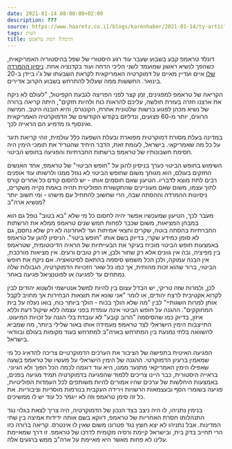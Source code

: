 ```yaml
---
date: 2021-01-14 08:00:00+02:00
description: ???
source: https://www.haaretz.co.il/blogs/karenhaber/2021-01-14/ty-article/0000017f-f8a5-d47e-a37f-f9bdd3390000
tags: דעות
title: הרמה? רמת טראמפ
---
```


דונלד טראמפ קבע בשבוע שעבר עוד רגע היסטורי של שפל בהיסטוריה האמריקאית, כשהפך לנשיא ראשון שמועמד לשני הליכי הדחה ועוד בקדנציה אחת. [ניסיון ההמרדה שלו](/news/world/america/2021-01-08/ty-article-magazine/.premium/0000017f-e16f-d38f-a57f-e77fa5d00000) איים ועדיין מאיים על דמוקרטיה האמריקאית לקראת השבעתו של ג'ו ביידן ב-20 בינואר. החששות ממה שעלול להתרחש בשבוע הקרוב אדירים. 

הקריאה של טראמפ למפגינים, זמן קצר לפני הפריצה לגבעת הקפיטול, "לעולם לא ניקח את ארצנו חזרה בעזרת חולשה, עליכם להראות כוח ולהיות חזקים", היתה קריאה ברורה של נשיא מכהן לפגוע ברשות שלטונית אחרת, הקונגרס, והיא הובנה היטב. חמישה הרוגים, יותר מ-60 פצועים, ונדליזם בקודש הקודשים של הדמוקרטיה האמריקאית ואינסוף גז מדמיע הם הראייה לכך. 

במדינה בעלת מסורת דמוקרטית מפוארת ובעלת השפעה כלל עולמית, זוהי קריאת תיגר על כל מה שאמריקאי. בישראל, לעומת זאת, הדבר היחיד שהטריד את תומכי הימין היה חסימת חשבונותיו של טראמפ ברשתות החברתיות והפגיעה בחופש הביטוי. 

השימוש בחופש הביטוי כערך בניסיון להגן על "חופש הביטוי" של טראמפ, אחד האנשים החזקים בעולם, הוא מגוחך משום שחופש הביטוי לא נגזל ממנו ולרשותו עוד אופנים רבים לתת מוצא לדבריו. הטיעון שאם חוסמים אותו - יש לחסום קודם כל אחרים קורס לתוך עצמו, משום שאם מעוניינים שהתקשורת הפוליטית תהיה באמת נקייה משקרים, ניסיונות ההמרדה וההסתה שבה, הרי שחשוב להתחיל עם מישהו - ומי חשוב יותר מנשיא ארה"ב? 

מעבר לכך, הטיעון שמעכשיו אפשר יהיה לחסום כל מי שלא "בא בטוב" נופל גם הוא במבחן המציאות, משום שכבר לפחות חמש שנים טראמפ ממלא את הרשתות החברתיות בהסתה בוטה, שקרים וחצאי אמיתות ועד לאחרונה לא רק שלא נחסם, גם לא סומן כמידע שקרי, בדיוק בשם אותו "חופש ביטוי". הניסיון להגן על טראמפ באמצעות חופש הביטוי מוכיח בעיקר את הבעייתיות של הראיה הדיכוטומית, שטראמפ בין מפיציה, ובה אין גוונים אלא רק שחור ולבן, או רק טובים ורעים. אין מציאות מורכבת, אין הבנה עמוקה, ולכן הכל משמש סיסמה בהתאם לסיטואציה. אם ניקח את חופש הביטוי, ברור שהוא זכות מהותית, אך כמו כל שאר הזכויות הדמוקרטיה, הגבולות שלה נמתחים עד לפגיעה או לפוטנציאל פגיעה באחר. 

לכן, ולמרות שזה טריקי, יש הבדל עצום בין להיות למשל אנטישמי ולשנוא יהודים לבין לקרוא אקטיבית לרצח יהודים, או לומר "אני שונא את תוצאות הבחירות אך מחויב לקבל אותן למרות השגותיי" לבין "מה שלא הולך בכוח - הולך ביותר כוח, בואו נעלה על בית המחוקקים". ההגנה על חופש הביטוי אינה עומדת בפני עצמה ללא שיקול דעת וללא איזון, בדיוק כמו שהסיסמה "הרוב קובע" לא עובדת בלי הגנה על זכויות המיעוט. התייצבות הימין הישראלי לצד טראמפ מעמידה אותו באור שלילי ביותר, מה שמביא להשוואה בלתי נמנעת בין המתרחש בארה"ב למתרחש בעוד מקומות בעולם ובוודאי בישראל. 

הפגיעה האיטית בתפישה של הציבור את הערכים הדמוקרטיים צריכה להדאיג כל מי שמאמין ברעיון הדמוקרטי. ההגנה של הימין הישראלי על מעשיו של טראמפ בשעה שאפילו הימין האמריקאי מתנער ממנו, היא עוד דוגמה לכמה הכל הפוך ולא הגיוני. בראייה היסטורית, כבר היינו צריכים ללמוד שהפגיעה בדמוקרטיה תמיד מגיעה בפנים, באמצעות היחלשות של ערכים שהיו אמורים להיות משותפים לכל העמדות הפוליטיות, פגיעה בשומרי הסף ובעצמאות הרשויות וירידה העקבית בנורמות מוסריות וציבוריות. את כל זה סימן טראמפ וזה לא ייגמר כל עוד יש לו ממשיכים. 

בנימין נתניהו, לו היה ניצב בצד הנכון של הדמוקרטיה, היה צריך לצאת בגלוי נגד התנהלותו חסרת האחריות של טראמפ, דווקא בשם אותה ידידות אמיצה בין שתי המדינות. אבל נתניהו לא יצא חוצץ נגד פטרונו משום שאין לו אינטרס. קריאה ברורה כזו הרי תחייב בדק בית, ובישראל קיימת ורסיה מקומית לדרכו של טראמפ. זו דרך שמאיימת עלינו לא פחות מאשר היא מאיימת על ארה"ב ממש ברגעים אלה.
